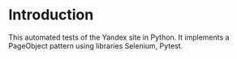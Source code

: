 # Introduction
This automated tests of the Yandex site in Python. It implements a PageObject pattern using libraries Selenium, Pytest.
